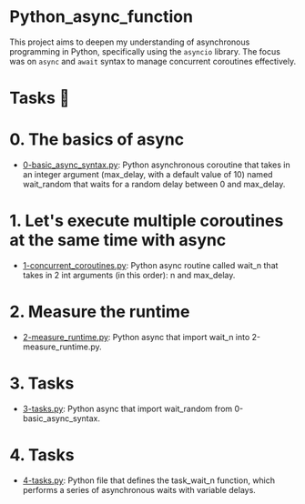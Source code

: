 # Python_async_function

This project aims to deepen my understanding of asynchronous programming in Python, specifically using the `asyncio` library. The focus was on `async` and `await` syntax to manage concurrent coroutines effectively.

# Tasks 📃

# 0. The basics of async

  + <u>[0-basic_async_syntax.py](https://github.com/Heshbon/alx-backend-python/blob/master/0x01-python_async_function/0-basic_async_syntax.py)</u>: Python asynchronous coroutine that takes in an integer argument (max_delay, with a default value of 10) named wait_random that waits for a random delay between 0 and max_delay.

# 1. Let's execute multiple coroutines at the same time with async

  + <u>[1-concurrent_coroutines.py](https://github.com/Heshbon/alx-backend-python/blob/master/0x01-python_async_function/1-concurrent_coroutines.py)</u>: Python async routine called wait_n that takes in 2 int arguments (in this order): n and max_delay.

#  2. Measure the runtime

  + <u>[2-measure_runtime.py](https://github.com/Heshbon/alx-backend-python/blob/master/0x01-python_async_function/2-measure_runtime.py)</u>: Python async that import wait_n into 2-measure_runtime.py.

# 3. Tasks

  + <u>[3-tasks.py](https://github.com/Heshbon/alx-backend-python/blob/master/0x01-python_async_function/3-tasks.py)</u>: Python async that import wait_random from 0-basic_async_syntax.

#  4. Tasks

  + <u>[4-tasks.py](https://github.com/Heshbon/alx-backend-python/blob/master/0x01-python_async_function/4-tasks.py)</u>: Python file that defines the task_wait_n function, which performs a series of asynchronous waits with variable delays.
